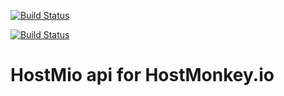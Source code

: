 [![Build Status](https://app.travis-ci.com/wheeless/HostMio.svg?branch=main)](https://app.travis-ci.com/wheeless/HostMio)

[![Build Status](https://app.travis-ci.com/wheeless/HostMio.svg?branch=test)](https://app.travis-ci.com/wheeless/HostMio)

# HostMio api for HostMonkey.io
